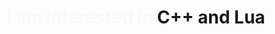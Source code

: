 <h1 align="center">
  <span style="animation: fadeIn 3s infinite;">I am interested in </span>
  <span style="animation: fadeIn 3s infinite 1s;">C++</span>
  <span style="animation: fadeIn 3s infinite 2s;"> and </span>
  <span style="animation: fadeIn 3s infinite 3s;">Lua</span>
</h1>

<style>
  @keyframes fadeIn {
    0% { opacity: 0; }
    50% { opacity: 1; }
    100% { opacity: 0; }
  }
</style>
